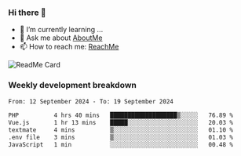 ### Hi there 👋

- 🌱 I’m currently learning ...
- 💬 Ask me about [AboutMe](https://www.itzcy.com/about)
- 📫 How to reach me: [ReachMe](https://www.itzcy.com/about)

![ReadMe Card](https://github-readme-stats-ten-gilt.vercel.app/api?username=SuperChenYun&show_icons=true&title_color=fff&icon_color=79ff97&text_color=9f9f9f&bg_color=151515&hide_border=true)

### Weekly development breakdown
<!--START_SECTION:waka-->

```txt
From: 12 September 2024 - To: 19 September 2024

PHP          4 hrs 40 mins   ███████████████████▒░░░░░   76.89 %
Vue.js       1 hr 13 mins    █████░░░░░░░░░░░░░░░░░░░░   20.03 %
textmate     4 mins          ▒░░░░░░░░░░░░░░░░░░░░░░░░   01.10 %
.env file    3 mins          ▒░░░░░░░░░░░░░░░░░░░░░░░░   01.03 %
JavaScript   1 min           ░░░░░░░░░░░░░░░░░░░░░░░░░   00.48 %
```

<!--END_SECTION:waka-->

